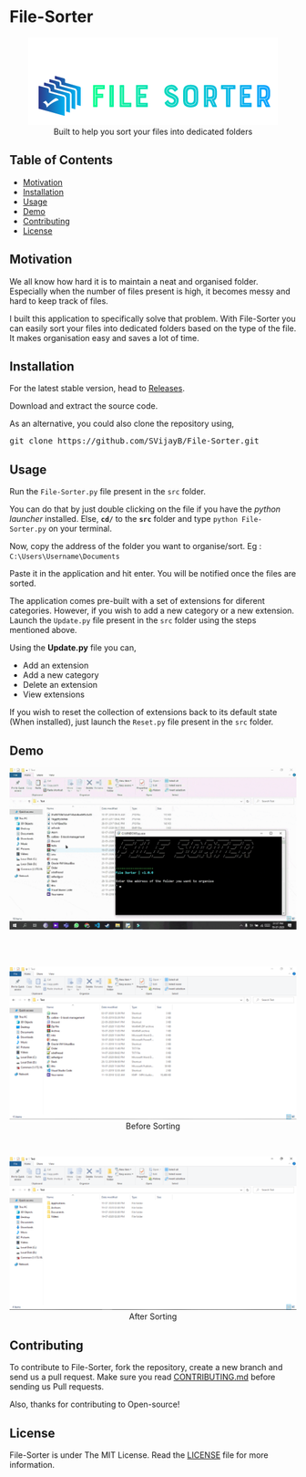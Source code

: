 # File-Sorter

<p align="center">
    <img src="assets/images/Logo.PNG" alt="Logo" border="0">
    <br>Built to help you sort your files into dedicated folders
</p>

## Table of Contents

- [Motivation](#Motivation)
- [Installation](#Installation)
- [Usage](#Usage)
- [Demo](#Demo)
- [Contributing](#Contributing)
- [License](#License)

## Motivation

We all know how hard it is to maintain a neat and organised folder. Especially when the number of files present is high, it becomes messy and hard to keep track of files. 

I built this application to specifically solve that problem. With File-Sorter you can easily sort your files into dedicated folders based on the type of the file. It makes organisation easy and saves a lot of time.

## Installation

For the latest stable version, head to [Releases](https://github.com/SVijayB/File-Sorter/releases).

Download and extract the source code.

As an alternative, you could also clone the repository using,

<pre>
git clone https://github.com/SVijayB/File-Sorter.git
</pre>

## Usage

Run the `File-Sorter.py` file present in the `src` folder.

You can do that by just double clicking on the file if you have the *python launcher* installed. Else, **`cd/`** to the **`src`** folder and type `python File-Sorter.py` on your terminal.

Now, copy the address of the folder you want to organise/sort. Eg : `C:\Users\Username\Documents`

Paste it in the application and hit enter. You will be notified once the files are sorted.

The application comes pre-built with a set of extensions for diferent categories. However, if you wish to add a new category or a new extension. Launch the `Update.py` file present in the `src` folder using the steps mentioned above.

Using the **Update.py** file you can,
- Add an extension
- Add a new category
- Delete an extension
- View extensions

If you wish to reset the collection of extensions back to its default state (When installed), just launch the `Reset.py` file present in the `src` folder. 

## Demo

<p align="center">
    <img src="assets/images/Demo.gif" alt="Demo">
</p>

<br>
<br>

<p align="center">
    <img src="assets/images/Before sorting.PNG" alt="Before Sorting">
    <br>Before Sorting
</p>

<br>

<p align="center">
    <img src="assets/images/After Sorting.PNG" alt="After Sorting">
    <br>After Sorting
</p>

## Contributing 

To contribute to File-Sorter, fork the repository, create a new branch and send us a pull request. Make sure you read [CONTRIBUTING.md](https://github.com/SVijayB/File-Sorter/blob/master/.github/CONTRIBUTING.md) before sending us Pull requests. 

Also, thanks for contributing to Open-source!

## License 

File-Sorter is under The MIT License. Read the [LICENSE](https://github.com/SVijayB/File-Sorter/blob/master/LICENSE) file for more information.